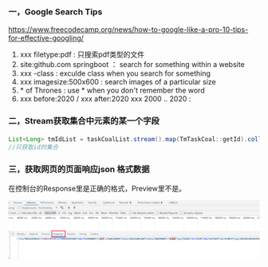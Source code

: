 ### 一，Google Search Tips

https://www.freecodecamp.org/news/how-to-google-like-a-pro-10-tips-for-effective-googling/

1. xxx   filetype:pdf  : 只搜索pdf类型的文件
2. site:github.com springboot ：  search for something within a website 
3. xxx  -class : exculde class when you search for something
4. xxx  imagesize:500x600 :  search images of a particular size 
5. \* of Thrones :   use * when you don't remember the word
6. xxx  before:2020  / xxx after:2020    xxx  2000 .. 2020 : 

### 二，Stream获取集合中元素的某一个字段

```java
List<Long> tmIdList = taskCoalList.stream().map(TmTaskCoal::getId).collect(Collectors.toList());
//只获取id的集合
```

### 三，获取网页的页面响应json 格式数据

在控制台的Response里是正确的格式，Preview里不是。

![1682307984556](./note-images/1682307984556.png)

